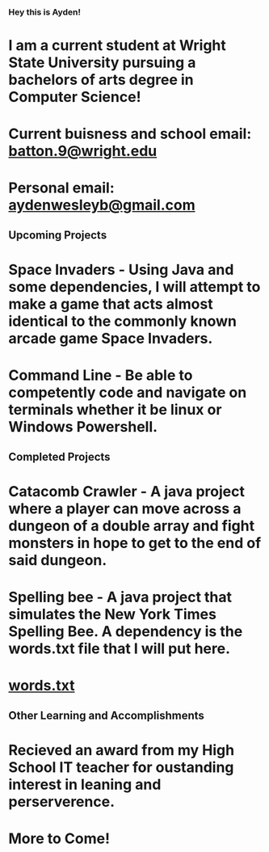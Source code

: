 ### Hey this is Ayden!
# I am a current student at Wright State University pursuing a bachelors of arts degree in Computer Science!
# Current buisness and school email: batton.9@wright.edu
# Personal email: aydenwesleyb@gmail.com

## Upcoming Projects
# Space Invaders - Using Java and some dependencies, I will attempt to make a game that acts almost identical to the commonly known arcade game Space Invaders.
# Command Line - Be able to competently code and navigate on terminals whether it be linux or Windows Powershell.

## Completed Projects
# Catacomb Crawler -  A java project where a player can move across a dungeon of a double array and fight monsters in hope to get to the end of said dungeon.
# Spelling bee - A java project that simulates the New York Times Spelling Bee. A dependency is the words.txt file that I will put here.
# [words.txt](https://github.com/user-attachments/files/22011495/words.txt)

## Other Learning and Accomplishments
# Recieved an award from my High School IT teacher for oustanding interest in leaning and perserverence.
# More to Come!

